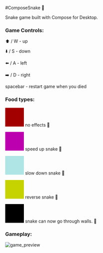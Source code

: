 #ComposeSnake 🐍

Snake game built with Compose for Desktop.

### Game Controls:
⬆️ / W - up

⬇️ / S - down ️

⬅️ / A - left

➡️ / D - right

spacebar - restart game when you died

### Food types:

![food_normal](images/food_normal.png) no effects 🛑

![food_accelearate](images/food_accelerate.png) speed up snake 🐇

![food_decelerate](images/food_decelerate.png) slow down snake 🐢

![food_reverse](images/food_reverse.png) reverse snake 🔄

![food_go_through_walls](images/food_go_through_walls.png) snake can now go through walls. 🚀

### Gameplay:

![game_preview](images/game_preview.gif)